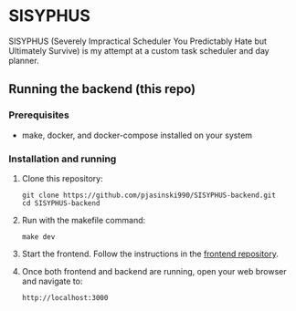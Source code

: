 # SISYPHUS
SISYPHUS (Severely Impractical Scheduler You Predictably Hate but Ultimately Survive)
is my attempt at a custom task scheduler and day planner.

## Running the backend (this repo)

### Prerequisites

- make, docker, and docker-compose installed on your system

### Installation and running

1. Clone this repository:
   ```shell
   git clone https://github.com/pjasinski990/SISYPHUS-backend.git
   cd SISYPHUS-backend
   ```
   
2. Run with the makefile command:
   ```shell
   make dev
   ```

3. Start the frontend. Follow the instructions in the [frontend repository](https://github.com/pjasinski990/SISYPHUS-frontend).

4. Once both frontend and backend are running, open your web browser and navigate to:
   ```
   http://localhost:3000
   ```
